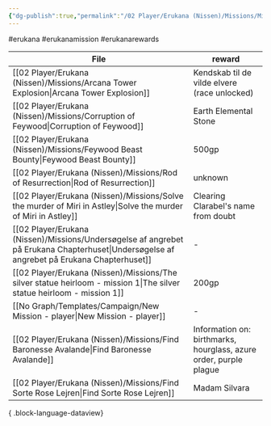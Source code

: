 ```yaml
---
{"dg-publish":true,"permalink":"/02 Player/Erukana (Nissen)/Missions/Mission rewards/"}
---
```


#erukana #erukanamission #erukanarewards 

| File                                                                                                                                          | reward                                                            |
| --------------------------------------------------------------------------------------------------------------------------------------------- | ----------------------------------------------------------------- |
| [[02 Player/Erukana (Nissen)/Missions/Arcana Tower Explosion\|Arcana Tower Explosion]]                                                     | Kendskab til de vilde elvere (race unlocked)                      |
| [[02 Player/Erukana (Nissen)/Missions/Corruption of Feywood\|Corruption of Feywood]]                                                       | Earth Elemental Stone                                             |
| [[02 Player/Erukana (Nissen)/Missions/Feywood Beast Bounty\|Feywood Beast Bounty]]                                                         | 500gp                                                             |
| [[02 Player/Erukana (Nissen)/Missions/Rod of Resurrection\|Rod of Resurrection]]                                                           | unknown                                                           |
| [[02 Player/Erukana (Nissen)/Missions/Solve the murder of Miri in Astley\|Solve the murder of Miri in Astley]]                             | Clearing Clarabel's name from doubt                               |
| [[02 Player/Erukana (Nissen)/Missions/Undersøgelse af angrebet på Erukana Chapterhuset\|Undersøgelse af angrebet på Erukana Chapterhuset]] | \-                                                                |
| [[02 Player/Erukana (Nissen)/Missions/The silver statue heirloom - mission 1\|The silver statue heirloom - mission 1]]                     | 200gp                                                             |
| [[No Graph/Templates/Campaign/New Mission - player\|New Mission - player]]                                                                 | \-                                                                |
| [[02 Player/Erukana (Nissen)/Missions/Find Baronesse Avalande\|Find Baronesse Avalande]]                                                   | Information on: birthmarks, hourglass, azure order, purple plague |
| [[02 Player/Erukana (Nissen)/Missions/Find Sorte Rose Lejren\|Find Sorte Rose Lejren]]                                                     | Madam Silvara                                                     |

{ .block-language-dataview}
